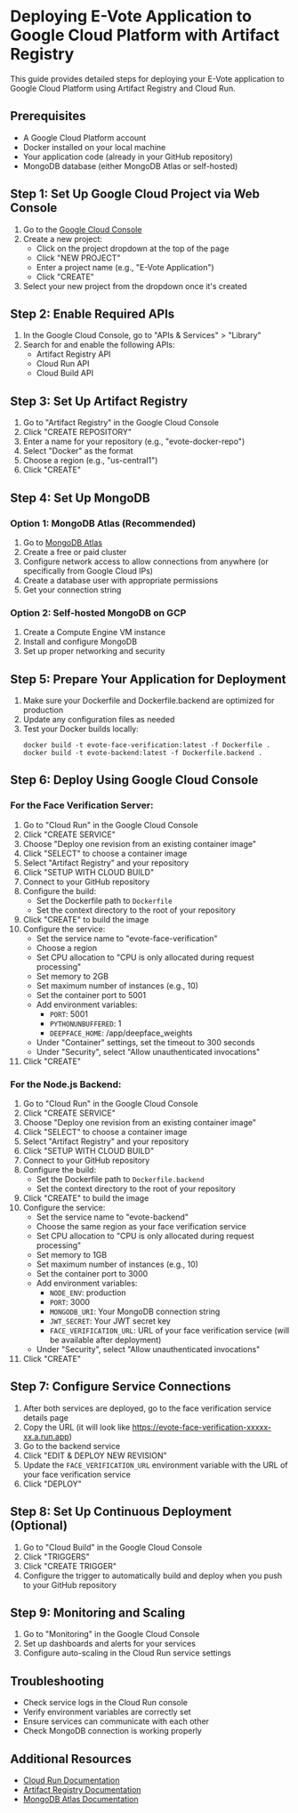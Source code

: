 # Deploying E-Vote Application to Google Cloud Platform with Artifact Registry

This guide provides detailed steps for deploying your E-Vote application to Google Cloud Platform using Artifact Registry and Cloud Run.

## Prerequisites

- A Google Cloud Platform account
- Docker installed on your local machine
- Your application code (already in your GitHub repository)
- MongoDB database (either MongoDB Atlas or self-hosted)

## Step 1: Set Up Google Cloud Project via Web Console

1. Go to the [Google Cloud Console](https://console.cloud.google.com/)
2. Create a new project:
   - Click on the project dropdown at the top of the page
   - Click "NEW PROJECT"
   - Enter a project name (e.g., "E-Vote Application")
   - Click "CREATE"
3. Select your new project from the dropdown once it's created

## Step 2: Enable Required APIs

1. In the Google Cloud Console, go to "APIs & Services" > "Library"
2. Search for and enable the following APIs:
   - Artifact Registry API
   - Cloud Run API
   - Cloud Build API

## Step 3: Set Up Artifact Registry

1. Go to "Artifact Registry" in the Google Cloud Console
2. Click "CREATE REPOSITORY"
3. Enter a name for your repository (e.g., "evote-docker-repo")
4. Select "Docker" as the format
5. Choose a region (e.g., "us-central1")
6. Click "CREATE"

## Step 4: Set Up MongoDB

### Option 1: MongoDB Atlas (Recommended)

1. Go to [MongoDB Atlas](https://www.mongodb.com/cloud/atlas)
2. Create a free or paid cluster
3. Configure network access to allow connections from anywhere (or specifically from Google Cloud IPs)
4. Create a database user with appropriate permissions
5. Get your connection string

### Option 2: Self-hosted MongoDB on GCP

1. Create a Compute Engine VM instance
2. Install and configure MongoDB
3. Set up proper networking and security

## Step 5: Prepare Your Application for Deployment

1. Make sure your Dockerfile and Dockerfile.backend are optimized for production
2. Update any configuration files as needed
3. Test your Docker builds locally:
   ```
   docker build -t evote-face-verification:latest -f Dockerfile .
   docker build -t evote-backend:latest -f Dockerfile.backend .
   ```

## Step 6: Deploy Using Google Cloud Console

### For the Face Verification Server:

1. Go to "Cloud Run" in the Google Cloud Console
2. Click "CREATE SERVICE"
3. Choose "Deploy one revision from an existing container image"
4. Click "SELECT" to choose a container image
5. Select "Artifact Registry" and your repository
6. Click "SETUP WITH CLOUD BUILD"
7. Connect to your GitHub repository
8. Configure the build:
   - Set the Dockerfile path to `Dockerfile`
   - Set the context directory to the root of your repository
9. Click "CREATE" to build the image
10. Configure the service:
    - Set the service name to "evote-face-verification"
    - Choose a region
    - Set CPU allocation to "CPU is only allocated during request processing"
    - Set memory to 2GB
    - Set maximum number of instances (e.g., 10)
    - Set the container port to 5001
    - Add environment variables:
      - `PORT`: 5001
      - `PYTHONUNBUFFERED`: 1
      - `DEEPFACE_HOME`: /app/deepface_weights
    - Under "Container" settings, set the timeout to 300 seconds
    - Under "Security", select "Allow unauthenticated invocations"
11. Click "CREATE"

### For the Node.js Backend:

1. Go to "Cloud Run" in the Google Cloud Console
2. Click "CREATE SERVICE"
3. Choose "Deploy one revision from an existing container image"
4. Click "SELECT" to choose a container image
5. Select "Artifact Registry" and your repository
6. Click "SETUP WITH CLOUD BUILD"
7. Connect to your GitHub repository
8. Configure the build:
   - Set the Dockerfile path to `Dockerfile.backend`
   - Set the context directory to the root of your repository
9. Click "CREATE" to build the image
10. Configure the service:
    - Set the service name to "evote-backend"
    - Choose the same region as your face verification service
    - Set CPU allocation to "CPU is only allocated during request processing"
    - Set memory to 1GB
    - Set maximum number of instances (e.g., 10)
    - Set the container port to 3000
    - Add environment variables:
      - `NODE_ENV`: production
      - `PORT`: 3000
      - `MONGODB_URI`: Your MongoDB connection string
      - `JWT_SECRET`: Your JWT secret key
      - `FACE_VERIFICATION_URL`: URL of your face verification service (will be available after deployment)
    - Under "Security", select "Allow unauthenticated invocations"
11. Click "CREATE"

## Step 7: Configure Service Connections

1. After both services are deployed, go to the face verification service details page
2. Copy the URL (it will look like https://evote-face-verification-xxxxx-xx.a.run.app)
3. Go to the backend service
4. Click "EDIT & DEPLOY NEW REVISION"
5. Update the `FACE_VERIFICATION_URL` environment variable with the URL of your face verification service
6. Click "DEPLOY"

## Step 8: Set Up Continuous Deployment (Optional)

1. Go to "Cloud Build" in the Google Cloud Console
2. Click "TRIGGERS"
3. Click "CREATE TRIGGER"
4. Configure the trigger to automatically build and deploy when you push to your GitHub repository

## Step 9: Monitoring and Scaling

1. Go to "Monitoring" in the Google Cloud Console
2. Set up dashboards and alerts for your services
3. Configure auto-scaling in the Cloud Run service settings

## Troubleshooting

- Check service logs in the Cloud Run console
- Verify environment variables are correctly set
- Ensure services can communicate with each other
- Check MongoDB connection is working properly

## Additional Resources

- [Cloud Run Documentation](https://cloud.google.com/run/docs)
- [Artifact Registry Documentation](https://cloud.google.com/artifact-registry/docs)
- [MongoDB Atlas Documentation](https://docs.atlas.mongodb.com/)
